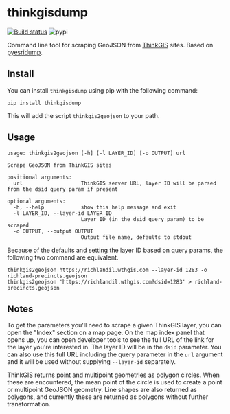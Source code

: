# thinkgisdump

[![Build status](https://github.com/pjsier/thinkgisdump/workflows/CI/badge.svg)](https://github.com/pjsier/thinkgisdump/actions)
![pypi](https://img.shields.io/pypi/v/thinkgisdump)

Command line tool for scraping GeoJSON from [ThinkGIS](https://www.wthgis.com/) sites. Based on [pyesridump](https://github.com/openaddresses/pyesridump).

## Install

You can install `thinkgisdump` using pip with the following command:

```shell
pip install thinkgisdump
```

This will add the script `thinkgis2geojson` to your path.

## Usage

```shell
usage: thinkgis2geojson [-h] [-l LAYER_ID] [-o OUTPUT] url

Scrape GeoJSON from ThinkGIS sites

positional arguments:
  url                   ThinkGIS server URL, layer ID will be parsed from the dsid query param if present

optional arguments:
  -h, --help            show this help message and exit
  -l LAYER_ID, --layer-id LAYER_ID
                        Layer ID (in the dsid query param) to be scraped
  -o OUTPUT, --output OUTPUT
                        Output file name, defaults to stdout
```

Because of the defaults and setting the layer ID based on query params, the following two command are equivalent.

```shell
thinkgis2geojson https://richlandil.wthgis.com --layer-id 1283 -o richland-precincts.geojson
thinkgis2geojson 'https://richlandil.wthgis.com?dsid=1283' > richland-precincts.geojson
```

## Notes

To get the parameters you'll need to scrape a given ThinkGIS layer, you can open the "Index" section on a map page. On the map index panel that opens up, you can open developer tools to see the full URL of the link for the layer you're interested in. The layer ID will be in the `dsid` parameter. You can also use this full URL including the query parameter in the `url` argument and it will be used without supplying `--layer-id` separately.

ThinkGIS returns point and multipoint geometries as polygon circles. When these are encountered, the mean point of the circle is used to create a point or multipoint GeoJSON geometry. Line shapes are also returned as polygons, and currently these are returned as polygons without further transformation.
